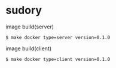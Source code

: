 # sudory

image build(server)  
```
$ make docker type=server version=0.1.0
```

image build(client)
```
$ make docker type=client version=0.1.0
```